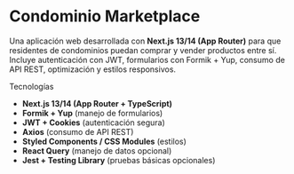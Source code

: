 # Condominio Marketplace

Una aplicación web desarrollada con **Next.js 13/14 (App Router)** para que residentes de condominios puedan comprar y vender productos entre sí. Incluye autenticación con JWT, formularios con Formik + Yup, consumo de API REST, optimización y estilos responsivos.

 Tecnologías
- **Next.js 13/14 (App Router + TypeScript)**
- **Formik + Yup** (manejo de formularios)
- **JWT + Cookies** (autenticación segura)
- **Axios** (consumo de API REST)
- **Styled Components / CSS Modules** (estilos)
- **React Query** (manejo de datos opcional)
- **Jest + Testing Library** (pruebas básicas opcionales)

